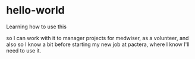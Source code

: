 # hello-world
Learning how to use this

so I can work with it to manager projects for medwiser, as a volunteer, and also so I know a bit before starting my new job at pactera, where I know I'll need to use it.
